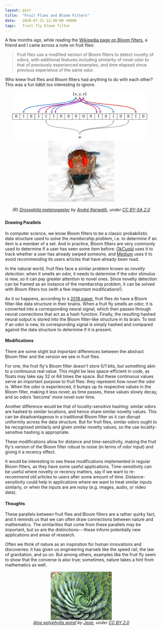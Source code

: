 ```yaml
---
layout: post
title:  "Fruit Flies and Bloom Filters"
date:   2020-07-21 12:30:00 +0800
tags:   fruit fly bloom filter
---
```


A few months ago, while reading the [Wikipedia page on Bloom filters][wikipedia-bloom-filter], a friend and I came across a note on fruit flies:

> Fruit flies use a modified version of Bloom filters to detect novelty of odors, with additional features including similarity of novel odor to that of previously experienced examples, and time elapsed since previous experience of the same odor.

Who knew fruit flies and Bloom filters had anything to do with each other? This was a fun tidbit too interesting to ignore.

<div style="text-align:center; margin-bottom:15px">
  <img src="/assets/images/fruit-fly-bloom-filter/bloom-filter.png" alt="bloom filter data structure" style="display:inline-block; height:160px; margin-right:10px">
  <img src="/assets/images/fruit-fly-bloom-filter/fruit-fly.jpg" alt="fruit fly image" style="display:inline-block; height:200px">
</div>

<div style="text-align:center; font-style:italic; font-size:14px; margin-bottom:25px">
(R) <a href="https://www.flickr.com/photos/7326810@N08/1636684209">Drosophila melanogaster</a> by <a href="https://commons.wikimedia.org/wiki/User:Aka">André Karwath</a>, under <a href="https://creativecommons.org/licenses/by-sa/2.5/">CC BY-SA 2.0</a>
</div>

#### Drawing Parallels

In computer science, we know Bloom filters to be a classic probabilistic data structure used to solve the _membership problem_,
i.e. to determine if an item is a member of a set.
And in practice, Bloom filters are very commonly used to determine if a user has seen some item before:
[OkCupid][okcupid-bloom-filter] uses it to track whether a user has already swiped someone,
and [Medium][medium-bloom-filter] uses it to avoid recommending its users articles that have already been read.

In the natural world, fruit flies face a similar problem known as _novelty detection_:
when it smells an odor, it needs to determine if the odor stimulus is new, so it can pay greater attention to novel ones.
Since novelty detection can be framed as an instance of the membership problem,
it can be solved with Bloom filters too (with a few important modifications!).

As it so happens, according to a [2018 paper][fruit-fly-paper],
fruit flies do have a Bloom filter-like data structure in their brains.
When a fruit fly smells an odor, it is converted into a corresponding neural signal,
which then passes through neural connections that act as a hash function.
Finally, the resulting hashed neural output is stored into the Bloom filter-like structure in its brain.
To test if an odor is new, its corresponding signal is simply hashed and compared against the data structure to determine if it is present.

#### Modifications

There are some slight but important differences between the abstract Bloom filter and the version we see in fruit flies.

For one, the fruit fly's Bloom filter doesn't store 0/1 bits, but something akin to a continuous real value.
This might be less space-efficient in code, as floats may take say 32 or 64 times the space.
But these continuous values serve an important purpose to fruit flies: they represent _how novel_ the odor is.
When the odor is experienced, it bumps up its respective values in the Bloom filter, making it less novel;
as time passes, these values slowly decay, and so odors 'become' more novel over time.

Another difference would be that of locality-sensitive hashing:
similar odors are hashed to similar locations, and hence share similar novelty values.
This can be disadvantageous in a traditional Bloom filter as it can disrupt uniformity across the data structure.
But for fruit flies, similar odors ought to be recognised similarly and given similar novelty values,
so the use locality-sensitive hashing is appropriate.

These modifications allow for distance and time-sensitivity, making the fruit fly's version of
the Bloom filter robust to noise (in terms of odor input) and giving it a recency effect.

It would be interesting to see these modifications implemented in regular Bloom filters, as they have some useful applications.
Time-sensitivity can be useful where novelty or recency matters, say if
we want to re-recommend old articles to users after some amount of time.
Distance-sensitivity could help in applications where we want to treat similar inputs similarly,
or when the inputs are are noisy (e.g. images, audio, or video data).

#### Thoughts

These parallels between fruit flies and Bloom filters are a rather quirky fact,
and it reminds us that we can often draw connections between nature and mathematics.
The similarities that come from these parallels may be important,
but so are the distinctions---these inform potentially new applications and areas of research.

Often we think of nature as an inspiration for human innovations and discoveries:
it has given us engineering marvels like the speed rail, the law of gravitation, and so on.
But among others, examples like the fruit fly seem to show that the converse is also true;
sometimes, nature takes a hint from mathematics as well.

<img src="/assets/images/fruit-fly-bloom-filter/aloe-spiral.jpg" alt="aloe spiral" style="display:block; width:40%; margin-left:auto; margin-right:auto"/>

<div style="text-align:center; font-style:italic; font-size:14px">
<a href="https://www.flickr.com/photos/7326810@N08/1636684209">Aloe polyphylla spiral</a> by <a href="https://www.flickr.com/photos/7326810@N08/">Jean</a>, under <a href="https://creativecommons.org/licenses/by/2.0/">CC BY 2.0</a>
</div>

[medium-bloom-filter]: https://blog.medium.com/what-are-bloom-filters-1ec2a50c68ff
[okcupid-bloom-filter]: https://tech.okcupid.com/swiping-right-on-bloom-filters/
[wikipedia-bloom-filter]: https://en.wikipedia.org/wiki/Bloom_filter
[fruit-fly-paper]: https://www.ncbi.nlm.nih.gov/pmc/articles/PMC6304992/
[locality-sensitive-bloom-filter-paper]: https://ieeexplore.ieee.org/abstract/document/5928322
